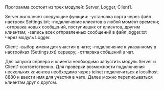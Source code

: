 Программа состоит из трех модулей: Server, Logger, Client1.

Server выполняет следующие функции: 
-установка порта через файл настроек Settings.txt;
-подключение клиентов в любой момент времени;
-отправка новых сообщений, поступивших от клиентов, другим клиентам;
-запись всех отправленных сообщений в файл logger.txt через модуль Logger.

Client:
-выбор имени для участия в чате;
-подключение к указанному в настройках (Settings.txt) серверу;
-отпарвка собщений в чат.

Для запуска сервера  и клиента необходимо запустить модуль Server и Client1 соответственно.
Для проверки возможности подключения нескольких клиентов необходимо через telnet подключиться к localhost 8880
и ввести имя для участия в чате. Далее можно переписываться клиентам друг с другом.